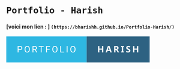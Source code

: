 # `Portfolio - Harish `

#### [voici mon lien : ] `(https://bharishh.github.io/Portfolio-Harish/)`



[![forthebadge](/asset/portfolio-harish.svg)](https://forthebadge.com)